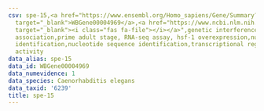 ```yaml
---
csv: spe-15,<a href="https://www.ensembl.org/Homo_sapiens/Gene/Summary?db=core;g=WBGene00004969"
  target="_blank">WBGene00004969</a>,<a href="https://www.ncbi.nlm.nih.gov/pubmed/30894454"
  target="_blank"><i class="fas fa-file"></i></a>",genetic interference,functional
  association,prime adult stage, RNA-seq assay, hsf-1 overexpression,nucleotide sequence
  identification,nucleotide sequence identification,transcriptional regulation,up-regulates
  activity
data_alias: spe-15
data_id: WBGene00004969
data_numevidence: 1
data_species: Caenorhabditis elegans
data_taxid: '6239'
title: spe-15
---
```

